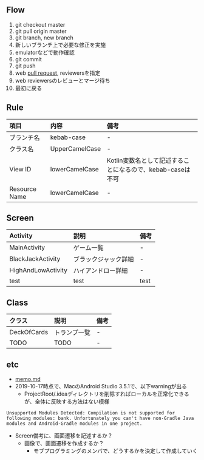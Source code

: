 ## Flow

1. git checkout master
1. git pull origin master
1. git branch, new branch
1. 新しいブランチ上で必要な修正を実施
1. emulatorなどで動作確認
1. git commit
1. git push
1. web [pull request](https://github.com/itomakiweb-corp/bank/pulls), reviewersを指定
1. web reviewersのレビューとマージ待ち
1. 最初に戻る

## Rule

|項目|内容|備考|
|:---|:---|:---|
|ブランチ名|kebab-case|-|
|クラス名|UpperCamelCase|-|
|View ID|lowerCamelCase|Kotlin変数名として記述することになるので、kebab-caseは不可|
|Resource Name|lowerCamelCase|-|

## Screen

|Activity|説明|備考|
|:---|:---|:---|
|MainActivity|ゲーム一覧|-|
|BlackJackActivity|ブラックジャック詳細|-|
|HighAndLowActivity|ハイアンドロー詳細|-|
|test|test|test|

## Class

|クラス|説明|備考|
|:---|:---|:---|
|DeckOfCards|トランプ一覧|-|
|TODO|TODO|-|

## etc

- [memo.md](documents/memo.md)
- 2019-10-17時点で、MacのAndroid Studio 3.5.1で、以下warningが出る
  - ProjectRoot/.ideaディレクトリを削除すればローカルを正常化できるが、全体に反映する方法はない模様
```
Unsupported Modules Detected: Compilation is not supported for following modules: bank. Unfortunately you can't have non-Gradle Java modules and Android-Gradle modules in one project.
```
- Screen備考に、画面遷移を記述するか？
  - 画像で、画面遷移を作成するか？
    - モブプログラミングのメンバで、どうするかを決定して作成していく
